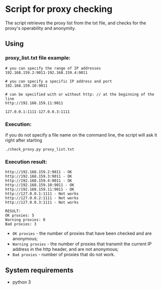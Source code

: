 # Script for proxy checking

The script retrieves the proxy list from the txt file, and checks for the proxy's operability and anonymity.

## Using

### proxy_list.txt file example:
```
# you can specify the range of IP addresses
192.168.159.2:9011-192.168.159.4:9011

# you can specify a specific IP address and port
192.168.159.10:9011

# can be specified with or without http: // at the beginning of the line
http://192.168.159.11:9011

127.0.0.1:1111-127.0.0.3:1111
```

### Execution:
if you do not specify a file name on the command line, the script will ask it right after starting
 
```
./check_proxy.py proxy_list.txt
```

### Execution result:
```
http://192.168.159.2:9011 - OK
http://192.168.159.3:9011 - OK
http://192.168.159.4:9011 - OK
http://192.168.159.10:9011 - OK
http://192.168.159.11:9011 - OK
http://127.0.0.1:1111 - Not works
http://127.0.0.2:1111 - Not works
http://127.0.0.3:1111 - Not works

RESULT:
OK proxies: 5
Warning proxies: 0
Bad proxies: 3
```

* `OK proxies` - the number of proxies that have been checked and are anonymous;
* `Warning proxies` - the number of proxies that transmit the current IP address in the http header, and are not anonymous;
* `Bad proxies` - number of proxies that do not work.

## System requirements
* python 3